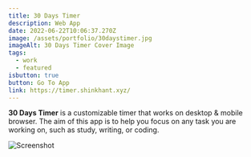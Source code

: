 ```yaml
---
title: 30 Days Timer
description: Web App
date: 2022-06-22T10:06:37.270Z
image: /assets/portfolio/30daystimer.jpg
imageAlt: 30 Days Timer Cover Image
tags:
  - work
  - featured
isbutton: true
button: Go To App
link: https://timer.shinkhant.xyz/
---
```

**30 Days Timer** is a customizable timer that works on desktop & mobile browser. The aim of this app is to help you focus on any task you are working on, such as study, writing, or coding.

<div class="notion-image page-width">
            <img alt="Screenshot" sizes="100vw" src="/assets/portfolio/screenshot-from-2022-06-22-16-36-19.png">
</div>